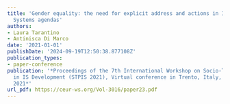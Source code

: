 ```yaml
---
title: 'Gender equality: the need for explicit address and actions in ICT and Socio-Technical
  Systems agendas'
authors:
- Laura Tarantino
- Antinisca Di Marco
date: '2021-01-01'
publishDate: '2024-09-19T12:50:38.877108Z'
publication_types:
- paper-conference
publication: '*Proceedings of the 7th International Workshop on Socio-Technical Perspective
  in IS Development (STPIS 2021), Virtual conference in Trento, Italy, October 11-12,
  2021*'
url_pdf: https://ceur-ws.org/Vol-3016/paper23.pdf
---
```

